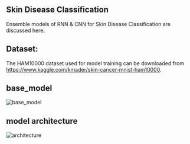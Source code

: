 ## Skin Disease Classification
Ensemble models of RNN & CNN for Skin Disease Classification are discussed here.

## Dataset:
The HAM10000 dataset used for model training can be downloaded from https://www.kaggle.com/kmader/skin-cancer-mnist-ham10000.

## base_model
![base_model](https://user-images.githubusercontent.com/28829995/138201252-64f4deea-bfeb-4f2e-9f09-47b4b9c94a4b.png)

## model architecture
![architecture](https://user-images.githubusercontent.com/28829995/138201481-089b1b1c-1543-4f94-91cb-eb0abd7ce507.jpg)
